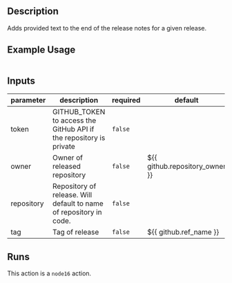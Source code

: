 <!-- action-docs-description -->
## Description

Adds provided text to the end of the release notes for a given release.


<!-- action-docs-description -->

## Example Usage

```yaml

```

<!-- action-docs-inputs -->
## Inputs

| parameter | description | required | default |
| - | - | - | - |
| token | GITHUB_TOKEN to access the GitHub API if the repository is private | `false` |  |
| owner | Owner of released repository | `false` | ${{ github.repository_owner }} |
| repository | Repository of release. Will default to name of repository in code. | `false` |  |
| tag | Tag of release | `false` | ${{ github.ref_name }} |



<!-- action-docs-inputs -->

<!-- action-docs-outputs -->

<!-- action-docs-outputs -->

<!-- action-docs-runs -->
## Runs

This action is a `node16` action.


<!-- action-docs-runs -->
